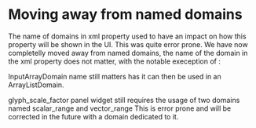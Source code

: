 # Moving away from named domains

The name of domains in xml property used to have an impact
on how this property will be shown in the UI. This was quite error prone.
We have now completelly moved away from named domains, the name of the domain in the xml property
does not matter, with the notable exeception of :

InputArrayDomain name still matters has it can then be used in an ArrayListDomain.

glyph_scale_factor panel widget still requires the usage of two domains named scalar_range and vector_range
This is error prone and will be corrected in the future with a domain dedicated to it.
